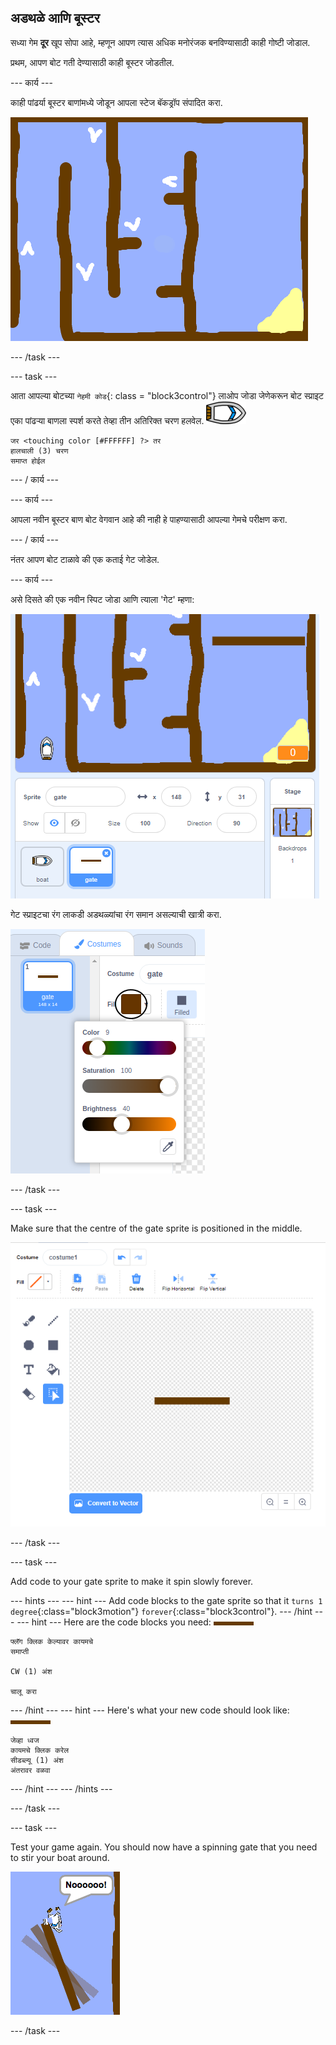 ## अडथळे आणि बूस्टर

सध्या गेम **दूर** खूप सोपा आहे, म्हणून आपण त्यास अधिक मनोरंजक बनविण्यासाठी काही गोष्टी जोडाल.

प्रथम, आपण बोट गती देण्यासाठी काही बूस्टर जोडतील.

\--- कार्य \---

काही पांढर्या बूस्टर बाणांमध्ये जोडून आपला स्टेज बॅकड्रॉप संपादित करा.

![स्क्रीनशॉट](images/boat-boost.png)

\--- /task \---

\--- task \---

आता आपल्या बोटच्या `नेहमी कोड`{: class = "block3control"} लाओप जोडा जेणेकरून बोट स्प्राइट एका पांढऱ्या बाणला स्पर्श करते तेव्हा तीन अतिरिक्त चरण हलवेल. ![बोट-स्प्राइट](images/boat_resize.png)

```blocks3
जर <touching color [#FFFFFF] ?> तर
हालचाली (3) चरण
समाप्त होईल
```

\--- / कार्य \---

\--- कार्य \---

आपला नवीन बूस्टर बाण बोट वेगवान आहे की नाही हे पाहण्यासाठी आपल्या गेमचे परीक्षण करा.

\--- / कार्य \---

नंतर आपण बोट टाळावे की एक कताई गेट जोडेल.

\--- कार्य \---

असे दिसते की एक नवीन स्पिट जोडा आणि त्याला 'गेट' म्हणा:

![स्क्रीनशॉट](images/boat-gate.png)

गेट स्प्राइटचा रंग लाकडी अडथळ्यांचा रंग समान असल्याची खात्री करा.

![screenshot](images/brown-hsv.png)

\--- /task \---

\--- task \---

Make sure that the centre of the gate sprite is positioned in the middle.

![screenshot](images/boat-center.png)

\--- /task \---

\--- task \---

Add code to your gate sprite to make it spin slowly forever.

\--- hints \--- \--- hint \--- Add code blocks to the gate sprite so that it `turns 1 degree`{:class="block3motion"} `forever`{:class="block3control"}. \--- /hint \--- \--- hint \--- Here are the code blocks you need: ![गेट](images/gate.png)

```blocks3
फ्लॅग क्लिक केल्यावर कायमचे
समाप्ती

CW (1) अंश

चालू करा
```

\--- /hint \--- \--- hint \--- Here's what your new code should look like: ![gate](images/gate.png)

```blocks3
जेव्हा ध्वज
कायमचे क्लिक करेल
सीडब्ल्यू (1) अंश
अंतरावर वळवा
```

\--- /hint \--- \--- /hints \---

\--- /task \---

\--- task \---

Test your game again. You should now have a spinning gate that you need to stir your boat around.

![screenshot](images/boat-gate-test.png)

\--- /task \---
